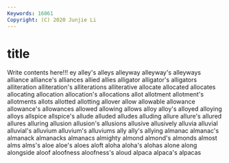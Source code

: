 ```yaml
---
Keywords: 16061
Copyright: (C) 2020 Junjie Li
---
```


# title

Write contents here!!!
ey 
alley's 
alleys 
alleyway 
alleyway's 
alleyways 
alliance 
alliance's 
alliances
allied 
allies 
alligator 
alligator's 
alligators 
alliteration 
alliteration's 
alliterations 
alliterative 
allocate
allocated 
allocates 
allocating 
allocation 
allocation's 
allocations 
allot 
allotment 
allotment's 
allotments
allots 
allotted 
allotting 
allover 
allow 
allowable 
allowance 
allowance's 
allowances 
allowed
allowing 
allows 
alloy 
alloy's 
alloyed 
alloying 
alloys 
allspice 
allspice's 
allude
alluded 
alludes 
alluding 
allure 
allure's 
allured 
allures 
alluring 
allusion 
allusion's
allusions 
allusive 
allusively 
alluvia 
alluvial 
alluvial's 
alluvium 
alluvium's 
alluviums 
ally
ally's 
allying 
almanac 
almanac's 
almanack 
almanacks 
almanacs 
almighty 
almond 
almond's
almonds 
almost 
alms 
alms's 
aloe 
aloe's 
aloes 
aloft 
aloha 
aloha's
alohas 
alone 
along 
alongside 
aloof 
aloofness 
aloofness's 
aloud 
alpaca 
alpaca's
alpacas 
